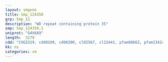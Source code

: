 ```yaml
---
layout: smgene
title: Smp_124350
grp: Smp_12
description: "WD repeat containing protein 35"
smp: Smp_124350.1
uniprot: "G4V6A9"
length:  3279
cdd: "COG2319, cd00189, cd00200, cl02567, cl22441, pfam08662, pfam13424"
kk: ns
categories: sm
---
```

